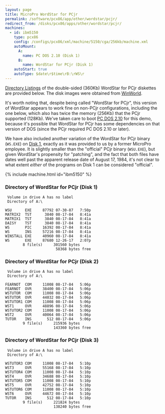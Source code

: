 ```yaml
---
layout: page
title: MicroPro WordStar for PCjr
permalink: /software/pcx86/app/other/wordstar/pcjr/
redirect_from: /disks/pcx86/apps/other/wordstar/pcjr/
machines:
  - id: ibm5150
    type: pcx86
    config: /configs/pcx86/xml/machine/5150/cga/256kb/machine.xml
    autoMount:
      A:
        name: PC DOS 2.10 (Disk 1)
      B:
        name: WordStar for PCjr (Disk 1)
    autoStart: true
    autoType: $date\r$time\rB:\rWS\r
---
```


[Directory Listings](#directory-of-wordstar-for-pcjr-disk-1) of the double-sided (360Kb) WordStar for PCjr diskettes
are provided below.  The disk images were obtained from [WinWorld](https://winworldpc.com/product/wordstar/for-pcjr).

It's worth noting that, despite being called "WordStar for PCjr", this version of WordStar appears to work fine on non-PCjr
configurations, including the one below, which also has twice the memory (256Kb) that the PCjr supported (128Kb).  We've
taken care to boot [PC DOS 2.10](/disks/pcx86/dos/ibm/2.10/) for this demo, because it's possible that WordStar for PCjr has
some dependencies on that version of DOS (since the PCjr required PC DOS 2.10 or later).

We have also included another variation of the WordStar for PCjr binary (`WS.EXE`) on
[Disk 1](#directory-of-wordstar-for-pcjr-disk-1), exactly as it was provided to us by a former MicroPro employee.  It
is slightly smaller than the "official" PCjr binary (`WSU.EXE`), but given WordStar's propensity for "patching", and the
fact that both files have dates well past the apparent release date of August 17, 1984, it's not clear to what extent
*either* of the programs on Disk 1 can be considered "official".

{% include machine.html id="ibm5150" %}

### Directory of WordStar for PCjr (Disk 1)

	 Volume in drive A has no label
	 Directory of A:\

	WSU      EXE     87792 07-30-87   7:50p
	MATRIX2  TST      3840 08-17-84   8:41a
	MATRIX1  TST      3840 08-17-84   8:41a
	DAISY    TST      3840 08-17-84   8:41a
	WS       PIC     16392 08-17-84   8:41a
	WS       INS     57216 08-17-84   8:41a
	WINSTALL EXE     40960 08-17-84   8:41a
	WS       EXE     87680 12-26-17   2:07p
	        8 file(s)     301560 bytes
	                       58368 bytes free

### Directory of WordStar for PCjr (Disk 2)

	 Volume in drive A has no label
	 Directory of A:\

	FEARNOT  COM     11008 08-17-84   5:06p
	FEARNOT  OVR     38400 08-17-84   5:06p
	WSTUTOR  COM     11008 08-17-84   5:06p
	WSTUTOR  OVR     44032 08-17-84   5:06p
	WSTUTOR1 COM     11008 08-17-84   5:06p
	WST1     OVR     48896 08-17-84   5:06p
	WSTUTOR2 COM     11008 08-17-84   5:06p
	WST2     OVR     40064 08-17-84   5:06p
	TUTOR    INS       512 08-17-84   5:06p
	        9 file(s)     215936 bytes
	                      143360 bytes free

### Directory of WordStar for PCjr (Disk 3)

	 Volume in drive A has no label
	 Directory of A:\

	WSTUTOR3 COM     11008 08-17-84   5:10p
	WST3     OVR     55168 08-17-84   5:10p
	WSTUTOR4 COM     11008 08-17-84   5:10p
	WST4     OVR     34688 08-17-84   5:10p
	WSTUTOR5 COM     11008 08-17-84   5:10p
	WST5     OVR     42752 08-17-84   5:10p
	WSTUTOR6 COM     11008 08-17-84   5:10p
	WST6     OVR     44672 08-17-84   5:10p
	TUTOR    INS       512 08-17-84   5:10p
	        9 file(s)     221824 bytes
	                      138240 bytes free
